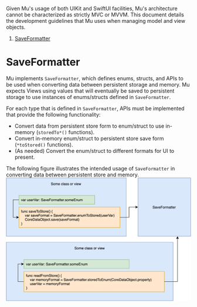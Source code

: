 Given Mu's usage of both UIKit and SwiftUI facilities, Mu's architecture cannot be characterized as strictly MVC or MVVM. This document details the development guidelines that Mu uses when managing model and view objects.

1. [SaveFormatter](#saveformatter)

# SaveFormatter
Mu implements `SaveFormatter`, which defines enums, structs, and APIs to be used when converting data between persistent storage and memory. Mu expects Views using values that will eventually be saved to persistent storage to use instances of enums/structs defined in `SaveFormatter`.  

For each type that is defined in `SaveFormatter`, APIs must be implemented that provide the following functionality:  
* Convert data from persistent store form to enum/struct to use in-memory (`storedTo*()` functions).
* Convert in-memory enum/struct to persistent store save form (`*toStored()` functions).
* (As needed) Convert the enum/struct to different formats for UI to present.

The following figure illustrates the intended usage of `SaveFormatter` in converting data between persistent store and memory.
![](./img/model-view-architecture-saveformatter-usage.png)